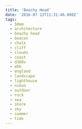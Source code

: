 ```yaml
---
title: 'Beachy Head'
date: '2016-07-13T11:31:46.000Z'
tags:
  - 50mm
  - architecture
  - beachy head
  - beacon
  - chalk
  - cliff
  - clouds
  - coast
  - d300s
  - ebb
  - england
  - landscape
  - lighthouse
  - nikon
  - outdoor
  - rock
  - sea
  - shore
  - sky
  - summer
  - tide
---
```

